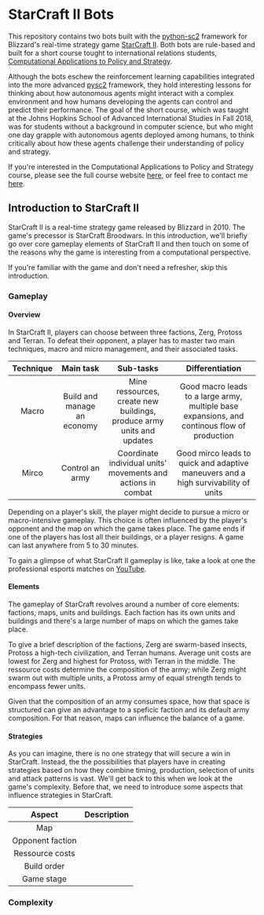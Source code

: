 # StarCraft II Bots

This repository contains two bots built with the [python-sc2](https://github.com/Dentosal/python-sc2) framework for Blizzard's real-time strategy game [StarCraft II](https://en.wikipedia.org/wiki/StarCraft_II:_Wings_of_Liberty). Both bots are rule-based and built for a short course tought to international relations students, [Computational Applications to Policy and Strategy](https://github.com/SAIS-S2S-Technology/Roadmap/blob/master/CAPS/CAPS_course_website.md). 

Although the bots eschew the reinforcement learning capabilities integrated into the more advanced [pysc2](https://github.com/deepmind/pysc2) framework, they hold interesting lessons for thinking about how autonomous agents might interact with a complex environment and how humans developing the agents can control and predict their performance. The goal of the short course, which was taught at the Johns Hopkins School of Advanced International Studies in Fall 2018, was for students without a background in computer science, but who might one day grapple with autonomous agents deployed among humans, to think critically about how these agents challenge their understanding of policy and strategy. 

If you're interested in the Computational Applications to Policy and Strategy course, please see the full course website [here](https://github.com/SAIS-S2S-Technology/Roadmap/blob/master/CAPS/CAPS_course_website.md), or feel free to contact me [here](https://leoklenner.com/).

## Introduction to StarCraft II

StarCraft II is a real-time strategy game released by Blizzard in 2010. The game's precessor is StarCraft Broodwars. In this introduction, we'll briefly go over core gameplay elements of StarCraft II and then touch on some of the reasons why the game is interesting from a computational perspective. 

If you're familiar with the game and don't need a refresher, skip this introduction. 

### Gameplay

#### Overview

In StarCraft II, players can choose between three factions, Zerg, Protoss and Terran. To defeat their opponent, a player has to master two main techniques, macro and micro management, and their associated tasks.

| Technique        | Main task                      | Sub-tasks  | Differentiation |
| :----------------: |:-------------------------:| :---------:| :---------:|
| Macro            | Build and manage an economy | Mine ressources, create new buildings, produce army units and updates | Good macro leads to a large army, multiple base expansions, and continous flow of production |
| Mirco            | Control an army | Coordinate individual units' movements and actions in combat | Good mirco leads to quick and adaptive maneuvers and a high survivability of units |

Depending on a player's skill, the player might decide to pursue a micro or macro-intensive gameplay. This choice is often influenced by the player's opponent and the map on which the game takes place. The game ends if one of the players has lost all their buildings, or a player resigns. A game can last anywhere from 5 to 30 minutes.

To gain a glimpse of what StarCraft II gameplay is like, take a look at one the professional esports matches on [YouTube](https://www.youtube.com/watch?v=QFFrMJykL2w). 

#### Elements

The gameplay of StarCraft revolves around a number of core elements: factions, maps, units and buildings. Each faction has its own units and buildings and there's a large number of maps on which the games take place. 

To give a brief description of the factions, Zerg are swarm-based insects, Protoss a high-tech civilization, and Terran humans. Average unit costs are lowest for Zerg and highest for Protoss, with Terran in the middle. The ressource costs determine the composition of the army; while Zerg might swarm out with multiple units, a Protoss army of equal strength tends to encompass fewer units. 

Given that the composition of an army consumes space, how that space is structured can give an advantage to a speficic faction and its default army composition. For that reason, maps can influence the balance of a game. 

#### Strategies

As you can imagine, there is no one strategy that will secure a win in StarCraft. Instead, the the possibilities that players have in creating strategies based on how they combine timing, production, selection of units and attack patterns is vast. We'll get back to this when we look at the game's complexity. Before that, we need to introduce some aspects that influence strategies in StarCraft.

| Aspect | Description |
|:------:|:-----------:|
| Map |
| Opponent faction |
| Ressource costs |
| Build order |
| Game stage |

### Complexity
